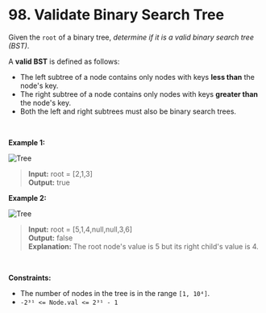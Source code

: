# 98. Validate Binary Search Tree

Given the `root` of a binary tree, *determine if it is a valid binary search tree (BST)*.

A **valid BST** is defined as follows:

- The left subtree of a node contains only nodes with keys **less than** the node's key.
- The right subtree of a node contains only nodes with keys **greater than** the node's key.
- Both the left and right subtrees must also be binary search trees.

<br>

**Example 1:**

![Tree](https://assets.leetcode.com/uploads/2020/12/01/tree1.jpg)
>**Input:** root = [2,1,3] <br>
**Output:** true

**Example 2:**

![Tree](https://assets.leetcode.com/uploads/2020/12/01/tree2.jpg)

>**Input:** root = [5,1,4,null,null,3,6] <br>
**Output:** false <br>
**Explanation:** The root node's value is 5 but its right child's value is 4.


<br>

**Constraints:**

- The number of nodes in the tree is in the range `[1, 10⁴]`.
- `-2³¹ <= Node.val <= 2³¹ - 1`